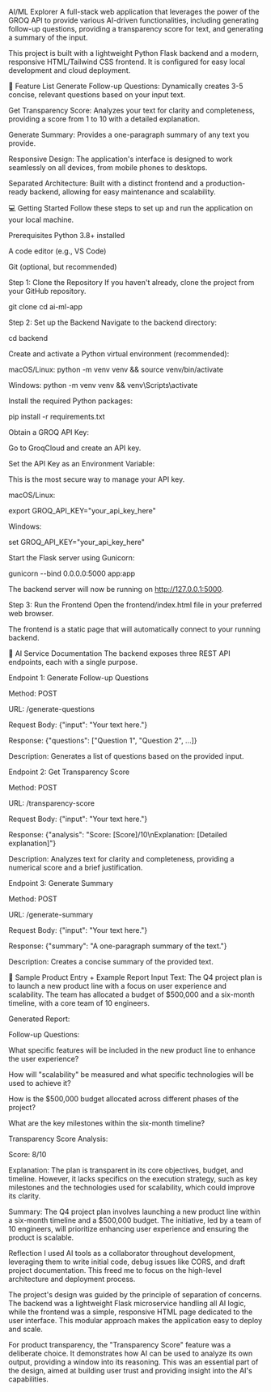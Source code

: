 AI/ML Explorer
A full-stack web application that leverages the power of the GROQ API to provide various AI-driven functionalities, including generating follow-up questions, providing a transparency score for text, and generating a summary of the input.

This project is built with a lightweight Python Flask backend and a modern, responsive HTML/Tailwind CSS frontend. It is configured for easy local development and cloud deployment.

🌟 Feature List
Generate Follow-up Questions: Dynamically creates 3-5 concise, relevant questions based on your input text.

Get Transparency Score: Analyzes your text for clarity and completeness, providing a score from 1 to 10 with a detailed explanation.

Generate Summary: Provides a one-paragraph summary of any text you provide.

Responsive Design: The application's interface is designed to work seamlessly on all devices, from mobile phones to desktops.

Separated Architecture: Built with a distinct frontend and a production-ready backend, allowing for easy maintenance and scalability.

💻 Getting Started
Follow these steps to set up and run the application on your local machine.

Prerequisites
Python 3.8+ installed

A code editor (e.g., VS Code)

Git (optional, but recommended)

Step 1: Clone the Repository
If you haven't already, clone the project from your GitHub repository.

git clone <your-github-repo-url>
cd ai-ml-app

Step 2: Set up the Backend
Navigate to the backend directory:

cd backend

Create and activate a Python virtual environment (recommended):

macOS/Linux: python -m venv venv && source venv/bin/activate

Windows: python -m venv venv && venv\Scripts\activate

Install the required Python packages:

pip install -r requirements.txt

Obtain a GROQ API Key:

Go to GroqCloud and create an API key.

Set the API Key as an Environment Variable:

This is the most secure way to manage your API key.

macOS/Linux:

export GROQ_API_KEY="your_api_key_here"

Windows:

set GROQ_API_KEY="your_api_key_here"

Start the Flask server using Gunicorn:

gunicorn --bind 0.0.0.0:5000 app:app

The backend server will now be running on http://127.0.0.1:5000.

Step 3: Run the Frontend
Open the frontend/index.html file in your preferred web browser.

The frontend is a static page that will automatically connect to your running backend.

📄 AI Service Documentation
The backend exposes three REST API endpoints, each with a single purpose.

Endpoint 1: Generate Follow-up Questions

Method: POST

URL: /generate-questions

Request Body: {"input": "Your text here."}

Response: {"questions": ["Question 1", "Question 2", ...]}

Description: Generates a list of questions based on the provided input.

Endpoint 2: Get Transparency Score

Method: POST

URL: /transparency-score

Request Body: {"input": "Your text here."}

Response: {"analysis": "Score: [Score]/10\nExplanation: [Detailed explanation]"}

Description: Analyzes text for clarity and completeness, providing a numerical score and a brief justification.

Endpoint 3: Generate Summary

Method: POST

URL: /generate-summary

Request Body: {"input": "Your text here."}

Response: {"summary": "A one-paragraph summary of the text."}

Description: Creates a concise summary of the provided text.

📝 Sample Product Entry + Example Report
Input Text:
The Q4 project plan is to launch a new product line with a focus on user experience and scalability. The team has allocated a budget of $500,000 and a six-month timeline, with a core team of 10 engineers.

Generated Report:

Follow-up Questions:

What specific features will be included in the new product line to enhance the user experience?

How will "scalability" be measured and what specific technologies will be used to achieve it?

How is the $500,000 budget allocated across different phases of the project?

What are the key milestones within the six-month timeline?

Transparency Score Analysis:

Score: 8/10

Explanation: The plan is transparent in its core objectives, budget, and timeline. However, it lacks specifics on the execution strategy, such as key milestones and the technologies used for scalability, which could improve its clarity.

Summary:
The Q4 project plan involves launching a new product line within a six-month timeline and a $500,000 budget. The initiative, led by a team of 10 engineers, will prioritize enhancing user experience and ensuring the product is scalable.

Reflection
I used AI tools as a collaborator throughout development, leveraging them to write initial code, debug issues like CORS, and draft project documentation. This freed me to focus on the high-level architecture and deployment process.

The project's design was guided by the principle of separation of concerns. The backend was a lightweight Flask microservice handling all AI logic, while the frontend was a simple, responsive HTML page dedicated to the user interface. This modular approach makes the application easy to deploy and scale.

For product transparency, the "Transparency Score" feature was a deliberate choice. It demonstrates how AI can be used to analyze its own output, providing a window into its reasoning. This was an essential part of the design, aimed at building user trust and providing insight into the AI's capabilities.
